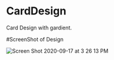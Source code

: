 # CardDesign

Card Design with gardient.


#ScreenShot of Design
                                                                      
 <img width alt="Screen Shot 2020-09-17 at 3 26 13 PM" src="https://github.com/Sweetyrawat-star/CardDesign/assets/57385799/23b3797b-b332-4754-899c-9fa6ea574c36.png">

